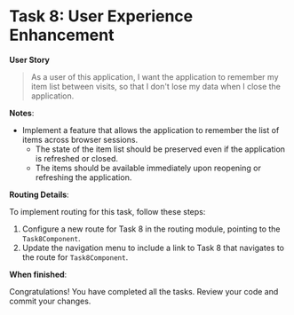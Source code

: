 # Task 8: User Experience Enhancement

**User Story**

> As a user of this application,
> I want the application to remember my item list between visits,
> so that I don't lose my data when I close the application.

**Notes**:

- Implement a feature that allows the application to remember the list of items across browser sessions.
  - The state of the item list should be preserved even if the application is refreshed or closed.
  - The items should be available immediately upon reopening or refreshing the application.

**Routing Details**:

To implement routing for this task, follow these steps:

1. Configure a new route for Task 8 in the routing module, pointing to the `Task8Component`.
2. Update the navigation menu to include a link to Task 8 that navigates to the route for `Task8Component`.

**When finished**:

Congratulations! You have completed all the tasks. Review your code and commit your changes.
